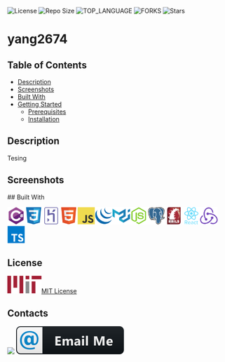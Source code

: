![License](https://img.shields.io/github/license/yang2674/yang2674.svg?style=for-the-badge) ![Repo Size](https://img.shields.io/github/languages/code-size/yang2674/yang2674.svg?style=for-the-badge) ![TOP_LANGUAGE](https://img.shields.io/github/languages/top/yang2674/yang2674.svg?style=for-the-badge) ![FORKS](https://img.shields.io/github/forks/yang2674/yang2674.svg?style=for-the-badge&social) ![Stars](https://img.shields.io/github/stars/yang2674/yang2674.svg?style=for-the-badge)
    
# yang2674

## Table of Contents

- [Description](#description)
- [Screenshots](#screenshots)
- [Built With](#built-with)
- [Getting Started](#getting-started)
  - [Prerequisites](#prerequisites)
  - [Installation](#installation)

## Description

Tesing

## Screenshots

<img src="" />## Built With

<a href="https://docs.microsoft.com/en-us/dotnet/csharp/"><img src="https://raw.githubusercontent.com/devicons/devicon/master/icons/csharp/csharp-original.svg" height="40px" width="40px" /></a><a href="https://developer.mozilla.org/en-US/docs/Web/CSS"><img src="https://raw.githubusercontent.com/devicons/devicon/master/icons/css3/css3-original.svg" height="40px" width="40px" /></a><a href="https://www.heroku.com/"><img src="https://raw.githubusercontent.com/devicons/devicon/master/icons/heroku/heroku-original.svg" height="40px" width="40px" /></a><a href="https://developer.mozilla.org/en-US/docs/Web/HTML"><img src="https://raw.githubusercontent.com/devicons/devicon/master/icons/html5/html5-original.svg" height="40px" width="40px" /></a><a href="https://developer.mozilla.org/en-US/docs/Web/JavaScript"><img src="https://raw.githubusercontent.com/devicons/devicon/master/icons/javascript/javascript-original.svg" height="40px" width="40px" /></a><a href="https://jquery.com/"><img src="https://raw.githubusercontent.com/devicons/devicon/master/icons/jquery/jquery-original.svg" height="40px" width="40px" /></a><a href="https://material-ui.com/"><img src="https://raw.githubusercontent.com/devicons/devicon/master/icons/materialui/materialui-original.svg" height="40px" width="40px" /></a><a href="https://nodejs.org/en/"><img src="https://raw.githubusercontent.com/devicons/devicon/master/icons/nodejs/nodejs-original.svg" height="40px" width="40px" /></a><a href="https://www.postgresql.org/"><img src="https://raw.githubusercontent.com/devicons/devicon/master/icons/postgresql/postgresql-original.svg" height="40px" width="40px" /></a><a href="https://rubyonrails.org/"><img src="https://raw.githubusercontent.com/devicons/devicon/master/icons/rails/rails-original-wordmark.svg" height="40px" width="40px" /></a><a href="https://reactjs.org/"><img src="https://raw.githubusercontent.com/devicons/devicon/master/icons/react/react-original-wordmark.svg" height="40px" width="40px" /></a><a href="https://redux.js.org/"><img src="https://raw.githubusercontent.com/devicons/devicon/master/icons/redux/redux-original.svg" height="40px" width="40px" /></a><a href="https://www.typescriptlang.org/"><img src="https://raw.githubusercontent.com/devicons/devicon/master/icons/typescript/typescript-original.svg" height="40px" width="40px" /></a>


## License

<a href="https://choosealicense.com/licenses/mit/"><img src="https://raw.githubusercontent.com/johnturner4004/readme-generator/master/src/components/assets/images/mit.svg" height=40 />MIT License</a>

## Contacts

<a href="https://www.linkedin.com/in/https://www.linkedin.com/in/avery-yang-94397a220/"><img src="https://img.shields.io/badge/LinkedIn-0077B5?style=for-the-badge&logo=linkedin&logoColor=white" /></a>  <a href="mailto:averyyang2674@gmail.com"><img src=https://raw.githubusercontent.com/johnturner4004/readme-generator/master/src/components/assets/images/email_me_button_icon_151852.svg /></a>
